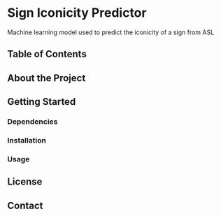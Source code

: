 # Sign Iconicity Predictor
Machine learning model used to predict the iconicity of a sign from ASL

## Table of Contents

## About the Project

## Getting Started
### Dependencies
### Installation
### Usage

## License

## Contact

